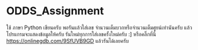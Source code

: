 # ODDS_Assignment
ใช้ ภาษา Python เขียนครับ พอรันแล้วใส่เลข จำนวนเต็มบวกหรือจำนวนเต็มศูยน์เท่านันครับ แล้วโปรแกรมจะแสดงข้อมูลให้ครับ
รันใหม่ทุกการใส่เลขครั้งใหม่ครับ :] หรือคลิ๊กที่นี่ https://onlinegdb.com/9SfUVB9GD แล้วรันได้เลยครับ
